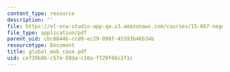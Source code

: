```yaml
---
content_type: resource
description: ''
file: https://ol-ocw-studio-app-qa.s3.amazonaws.com/courses/15-667-negotiation-and-conflict-management-spring-2001/ce739b8bc57e58dac10aff29f66c2f1c_global_mob_case.pdf
file_type: application/pdf
parent_uid: cbc0844b-ccd9-ec29-098f-45393b46b34b
resourcetype: Document
title: global_mob_case.pdf
uid: ce739b8b-c57e-58da-c10a-ff29f66c2f1c
---
```

